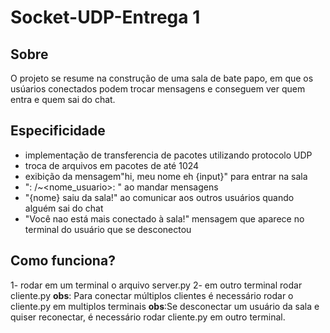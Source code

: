 # Socket-UDP-Entrega 1

## Sobre 

O projeto se resume na construção de uma sala de bate papo, em que os usúarios conectados  podem trocar mensagens e conseguem ver quem entra e quem sai do chat.

## Especificidade
- implementação de transferencia de pacotes utilizando protocolo UDP
- troca de arquivos em pacotes de até 1024
- exibição da mensagem"hi, meu nome eh {input}" para entrar na sala
- "<IP>: <PORTA> /~<nome_usuario>: <mensagem> <hora-data>"  ao mandar mensagens
- "{nome} saiu da sala!" ao comunicar aos outros usuários quando alguém sai do chat
- "Você nao está  mais conectado à sala!" mensagem que aparece no terminal do usuário que se desconectou 

## Como funciona?
1- rodar em um terminal o arquivo server.py 
2- em outro terminal rodar cliente.py
**obs**: Para conectar múltiplos clientes é necessário rodar o cliente.py em multiplos terminais
**obs**:Se desconectar um usuário da sala e quiser reconectar, é necessário rodar cliente.py em outro terminal.

